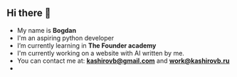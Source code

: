 ## Hi there 👋
- My name is **Bogdan**
- I'm an aspiring python developer
- I’m currently learning in **The Founder academy**
- I'm currently working on a website with AI written by me.
- You can contact me at: **kashirovb@gmail.com** and **work@kashirovb.ru**
- 

<!--
**VVither/VVither** is a ✨ _special_ ✨ repository because its `README.md` (this file) appears on your GitHub profile.

Here are some ideas to get you started:

- 🔭 I’m currently working on ...
- 🌱 I’m currently learning ...
- 👯 I’m looking to collaborate on ...
- 🤔 I’m looking for help with ...
- 💬 Ask me about ...
- 📫 How to reach me: ...
- 😄 Pronouns: ...
- ⚡ Fun fact: ...
-->
